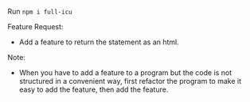 Run `npm i full-icu`

Feature Request:
- Add a feature to return the statement as an html.

Note:
- When you have to add a feature to a program but the code is not structured in a convenient way, first refactor the program to make it easy to add the feature, then add the feature.
